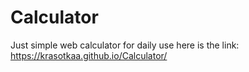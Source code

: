 # Calculator
Just simple web calculator for daily use
here is the link: https://krasotkaa.github.io/Calculator/
